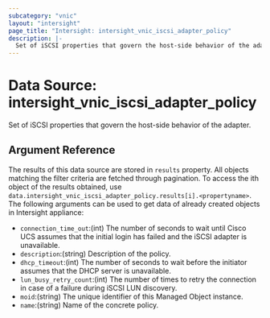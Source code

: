 ```yaml
---
subcategory: "vnic"
layout: "intersight"
page_title: "Intersight: intersight_vnic_iscsi_adapter_policy"
description: |-
  Set of iSCSI properties that govern the host-side behavior of the adapter.
---
```


# Data Source: intersight_vnic_iscsi_adapter_policy
Set of iSCSI properties that govern the host-side behavior of the adapter.
## Argument Reference
The results of this data source are stored in `results` property.
All objects matching the filter criteria are fetched through pagination.
To access the ith object of the results obtained, use `data.intersight_vnic_iscsi_adapter_policy.results[i].<propertyname>`.
The following arguments can be used to get data of already created objects in Intersight appliance:
* `connection_time_out`:(int) The number of seconds to wait until Cisco UCS assumes that the initial login has failed and the iSCSI adapter is unavailable. 
* `description`:(string) Description of the policy. 
* `dhcp_timeout`:(int) The number of seconds to wait before the initiator assumes that the DHCP server is unavailable. 
* `lun_busy_retry_count`:(int) The number of times to retry the connection in case of a failure during iSCSI LUN discovery. 
* `moid`:(string) The unique identifier of this Managed Object instance. 
* `name`:(string) Name of the concrete policy. 
 